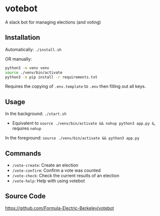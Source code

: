 # votebot

A slack bot for managing elections (and voting)

## Installation
Automatically: `./install.sh`

OR manually:
```bash
python3 -m venv venv
source ./venv/bin/activate
python3 -m pip install -r requirements.txt
```

Requires the copying of `.env.template` to `.env` then filling out all keys.

## Usage
In the background: `./start.sh` 
- Equivalent to `source ./venv/bin/activate && nohup python3 app.py &`, requires `nohup`

In the foreground: `source ./venv/bin/activate && python3 app.py`

## Commands
- `/vote-create`: Create an election
- `/vote-confirm`: Confirm a vote was counted
- `/vote-check`: Check the current results of an election
- `/vote-help`: Help with using votebot

## Source Code
https://github.com/Formula-Electric-Berkeley/votebot